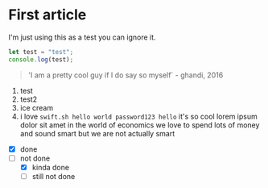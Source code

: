 # First article

I'm just using this as a test you can ignore it.

```js
let test = "test";
console.log(test);
```

> 'I am a pretty cool guy if I do say so myself`
> \- ghandi, 2016

1. test
2. test2
3. ice cream
4. i love `swift.sh hello world password123 hello` it's so cool lorem ipsum dolor sit amet in the world of economics we love to spend lots of money and sound smart but we are not actually smart

- [x] done
- [ ] not done
  - [x] kinda done
  - [ ] still not done